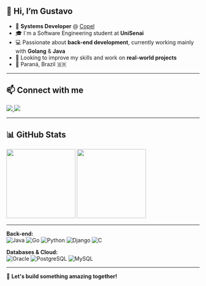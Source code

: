 ## 👋 Hi, I’m Gustavo

- 💼 **Systems Developer** @ [Copel](https://www.copel.com)
- 🎓 I´m a Software Engineering student at **UniSenai**
- 💻 Passionate about **back-end development**, currently working mainly with **Golang** & **Java**
- 🚀 Looking to improve my skills and work on **real-world projects**
- 📍 Paraná, Brazil 🇧🇷

---

## 📫 Connect with me
<div>
  <a href="https://www.linkedin.com/in/gustavo-de-souza-124b26194/" target="_blank">
    <img loading="lazy" src="https://img.shields.io/badge/-LinkedIn-%230077B5?style=for-the-badge&logo=linkedin&logoColor=white">
  </a>
  <a href="https://github.com/Gustavoss150" target="_blank">
    <img loading="lazy" src="https://img.shields.io/badge/-GitHub-%23181717?style=for-the-badge&logo=github&logoColor=white">
  </a>
</div>

---

## 📊 GitHub Stats
<div> 
  <img loading="lazy" height="180em" src="https://github-readme-stats.vercel.app/api?username=Gustavoss150&show_icons=true&theme=tokyonight&count_private=true&cache_seconds=14400"/> 
  <img loading="lazy" height="180em" src="https://github-readme-stats.vercel.app/api/top-langs/?username=Gustavoss150&layout=compact&langs_count=10&theme=tokyonight&cache_seconds=14400"/> 
</div>

---
**Back-end:**  
<img src="https://custom-icon-badges.demolab.com/badge/Java-FF8C00.svg?logo=java&logoColor=white" alt="Java"/>
<img src="https://custom-icon-badges.demolab.com/badge/Golang-00ADD8.svg?logo=go&logoColor=white" alt="Go"/>
<img src="https://img.shields.io/badge/Python-3776AB?style=for-the-badge&logo=python&logoColor=white" alt="Python"/>
<img src="https://img.shields.io/badge/Django-092E20?style=for-the-badge&logo=django&logoColor=white" alt="Django"/>
<img src="https://img.shields.io/badge/C-00599C?style=for-the-badge&logo=c&logoColor=white" alt="C"/>

**Databases & Cloud:**  
<img src="https://img.shields.io/badge/Oracle-F80000?style=for-the-badge&logo=oracle&logoColor=white" alt="Oracle"/> 
<img src="https://img.shields.io/badge/PostgreSQL-316192?style=for-the-badge&logo=postgresql&logoColor=white" alt="PostgreSQL"/>
<img src="https://img.shields.io/badge/MySQL-005C84?style=for-the-badge&logo=mysql&logoColor=white" alt="MySQL"/>

---

🚀 **Let's build something amazing together!**
